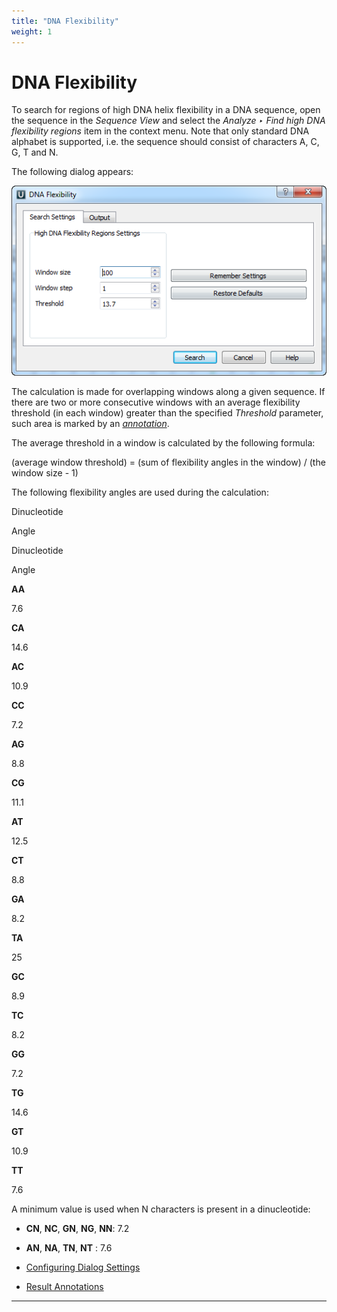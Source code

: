 ```yaml
---
title: "DNA Flexibility"
weight: 1
---
```



# DNA Flexibility

To search for regions of high DNA helix flexibility in a DNA sequence, open the sequence in the _Sequence View_ and select the _Analyze ‣ Find high DNA flexibility regions_ item in the context menu. Note that only standard DNA alphabet is supported, i.e. the sequence should consist of characters A, C, G, T and N.

The following dialog appears:


![](/images/65930694/65930695.png)

The calculation is made for overlapping windows along a given sequence. If there are two or more consecutive windows with an average flexibility threshold (in each window) greater than the specified _Threshold_ parameter, such area is marked by an [_annotation_](annotations-editor.md).

The average threshold in a window is calculated by the following formula:

(average window threshold) = (sum of flexibility angles in the window) / (the window size - 1)

The following flexibility angles are used during the calculation:

Dinucleotide

Angle

Dinucleotide

Angle

**AA**

7.6

**CA**

14.6

**AC**

10.9

**CC**

7.2

**AG**

8.8

**CG**

11.1

**AT**

12.5

**CT**

8.8

**GA**

8.2

**TA**

25

**GC**

8.9

**TC**

8.2

**GG**

7.2

**TG**

14.6

**GT**

10.9

**TT**

7.6

A minimum value is used when N characters is present in a dinucleotide:

*   **CN**, **NC**, **GN**, **NG**, **NN**: 7.2
*   **AN**, **NA**, **TN**, **NT** : 7.6

*   [Configuring Dialog Settings](configuring-dialog-settings.md)
*   [Result Annotations](result-annotations.md)


-------------------------------------------------------------------------------------------------------------------------------------------
